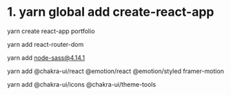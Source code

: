 # 1. yarn global add create-react-app

yarn create react-app portfolio

yarn add react-router-dom

yarn add node-sass@4.14.1

yarn add @chakra-ui/react @emotion/react @emotion/styled framer-motion

yarn add @chakra-ui/icons @chakra-ui/theme-tools